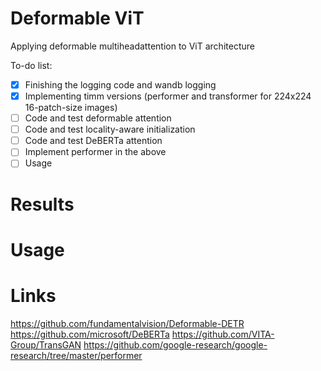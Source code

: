 # Deformable ViT
Applying deformable multiheadattention to ViT architecture


To-do list:

- [x] Finishing the logging code and wandb logging
- [x] Implementing timm versions (performer and transformer for 224x224 16-patch-size images) 
- [ ] Code and test deformable attention
- [ ] Code and test locality-aware initialization
- [ ] Code and test DeBERTa attention
- [ ] Implement performer in the above
- [ ] Usage

# Results

# Usage


# Links

https://github.com/fundamentalvision/Deformable-DETR
https://github.com/microsoft/DeBERTa 
https://github.com/VITA-Group/TransGAN
https://github.com/google-research/google-research/tree/master/performer

